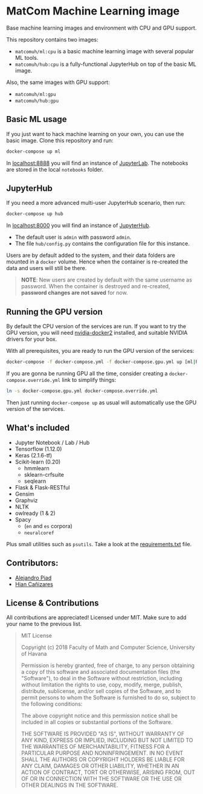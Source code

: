 # MatCom Machine Learning image

Base machine learning images and environment with CPU and GPU support.

This repository contains two images:
* `matcomuh/ml:cpu` is a basic machine learning image with several popular ML tools.
* `matcomuh/hub:cpu` is a fully-functional JupyterHub on top of the basic ML image.

Also, the same images with GPU support:
* `matcomuh/ml:gpu`
* `matcomuh/hub:gpu`

## Basic ML usage

If you just want to hack machine learning on your own, you can use the basic image.
Clone this repository and run:

```bash
docker-compose up ml
```

In [localhost:8888](http://localhost:8888) you will find an instance of [JupyterLab](https://github.com/jupyterlab/jupyterlab).
The notebooks are stored in the local `notebooks` folder.

## JupyterHub

If you need a more advanced multi-user JupyterHub scenario, then run:

```bash
docker-compose up hub
```

In [localhost:8000](http://localhost:8000) you will find an instance of [JupyterHub](https://github.com/jupyterhub/jupyterhub).
* The default user is `admin` with password `admin`.
* The file `hub/config.py` contains the configuration file for this instance.

Users are by default added to the system, and their data folders are mounted in a `docker` volume.
Hence when the container is re-created the data and users will still be there.

> **NOTE**: New users are created by default with the same username as password. When the container is destroyed and re-created, **password changes are not saved** for now.

## Running the GPU version

By default the CPU version of the services are run. If you want to try the GPU version, you will need [nvidia-docker2](https://github.com/NVIDIA/nvidia-docker) installed, and suitable NVIDIA drivers for your box.

With all prerequisites, you are ready to run the GPU version of the services:

```bash
docker-compose -f docker-compose.yml -f docker-compose.gpu.yml up [ml|hub]
```

If you are gonna be running GPU all the time, consider creating a `docker-compose.override.yml` link to simplify things:

```bash
ln -s docker-compose.gpu.yml docker-compose.override.yml
```

Then just running `docker-compose up` as usual will automatically use the GPU version of the services.

## What's included

* Jupyter Notebook / Lab / Hub
* Tensorflow (1.12.0)
* Keras (2.1.6-tf)
* Scikit-learn (0.20)
  * hmmlearn
  * sklearn-crfsuite
  * seqlearn
* Flask & Flask-RESTful
* Gensim
* Graphviz
* NLTK
* owlready (1 & 2)
* Spacy
  * (`en` and `es` corpora)
  * `neuralcoref`

Plus small utilities such as `psutils`. Take a look at the [requirements.txt](requirements.txt) file.

## Contributors:

* [Alejandro Piad](https://github.com/apiad)
* [Hian Cañizares](https://github.com/hiancdtrsnm)

## License & Contributions

All contributions are appreciated! Licensed under MIT.
Make sure to add your name to the previous list.

> MIT License
>
> Copyright (c) 2018 Faculty of Math and Computer Science, University of Havana
>
> Permission is hereby granted, free of charge, to any person obtaining a copy
> of this software and associated documentation files (the "Software"), to deal
> in the Software without restriction, including without limitation the rights
> to use, copy, modify, merge, publish, distribute, sublicense, and/or sell
> copies of the Software, and to permit persons to whom the Software is
> furnished to do so, subject to the following conditions:
>
> The above copyright notice and this permission notice shall be included in all
> copies or substantial portions of the Software.
>
> THE SOFTWARE IS PROVIDED "AS IS", WITHOUT WARRANTY OF ANY KIND, EXPRESS OR
> IMPLIED, INCLUDING BUT NOT LIMITED TO THE WARRANTIES OF MERCHANTABILITY,
> FITNESS FOR A PARTICULAR PURPOSE AND NONINFRINGEMENT. IN NO EVENT SHALL THE
> AUTHORS OR COPYRIGHT HOLDERS BE LIABLE FOR ANY CLAIM, DAMAGES OR OTHER
> LIABILITY, WHETHER IN AN ACTION OF CONTRACT, TORT OR OTHERWISE, ARISING FROM,
> OUT OF OR IN CONNECTION WITH THE SOFTWARE OR THE USE OR OTHER DEALINGS IN THE
> SOFTWARE.
